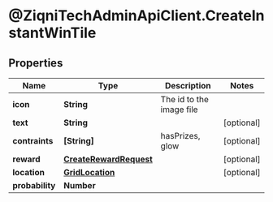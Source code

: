 # @ZiqniTechAdminApiClient.CreateInstantWinTile

## Properties

Name | Type | Description | Notes
------------ | ------------- | ------------- | -------------
**icon** | **String** | The id to the image file | 
**text** | **String** |  | [optional] 
**contraints** | **[String]** | hasPrizes, glow | [optional] 
**reward** | [**CreateRewardRequest**](CreateRewardRequest.md) |  | [optional] 
**location** | [**GridLocation**](GridLocation.md) |  | [optional] 
**probability** | **Number** |  | 


